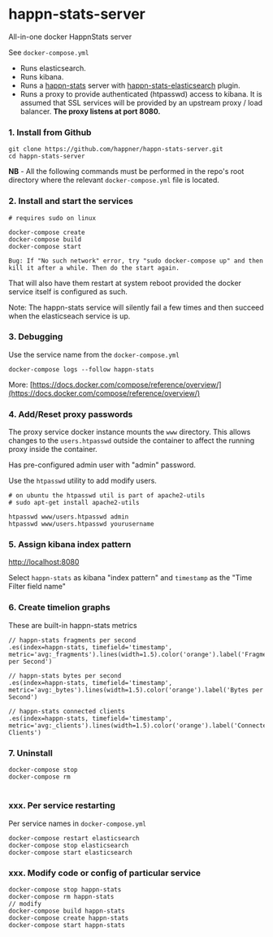 # happn-stats-server

All-in-one docker HappnStats server

See `docker-compose.yml`

* Runs elasticsearch.
* Runs kibana.
* Runs a [happn-stats](https://github.com/happner/happn-stats) server with [happn-stats-elasticsearch](https://github.com/happner/happn-stats-elasticsearch) plugin.
* Runs a proxy to provide authenticated (htpasswd) access to kibana. It is assumed that SSL services will be provided by an upstream proxy / load balancer. **The proxy listens at port 8080.**



### 1. Install from Github

```
git clone https://github.com/happner/happn-stats-server.git
cd happn-stats-server
```

**NB** - All the following commands must be performed in the repo's root directory where the relevant `docker-compose.yml` file is located.



### 2. Install and start the services

```
# requires sudo on linux

docker-compose create
docker-compose build
docker-compose start

Bug: If "No such network" error, try "sudo docker-compose up" and then kill it after a while. Then do the start again.
```

That will also have them restart at system reboot provided the docker service itself is configured as such.

Note: The happn-stats service will silently fail a few times and then succeed when the elasticseach service is up.

### 3. Debugging

Use the service name from the `docker-compose.yml`

```
docker-compose logs --follow happn-stats
```

More: [https://docs.docker.com/compose/reference/overview/](https://docs.docker.com/compose/reference/overview/)



### 4. Add/Reset proxy passwords

The proxy service docker instance mounts the `www` directory. This allows changes to the `users.htpasswd` outside the container to affect the running proxy inside the container.

Has pre-configured admin user with "admin" password.

Use the `htpasswd` utility to add modify users.

```
# on ubuntu the htpasswd util is part of apache2-utils
# sudo apt-get install apache2-utils

htpasswd www/users.htpasswd admin
htpasswd www/users.htpasswd yourusername
```



### 5. Assign kibana index pattern

[http://localhost:8080](http://localhost:8080)

Select `happn-stats` as kibana "index pattern" and `timestamp` as the "Time Filter field name"



### 6. Create timelion graphs

These are built-in happn-stats metrics

```
// happn-stats fragments per second
.es(index=happn-stats, timefield='timestamp', metric='avg:_fragments').lines(width=1.5).color('orange').label('Fragments per Second')

// happn-stats bytes per second
.es(index=happn-stats, timefield='timestamp', metric='avg:_bytes').lines(width=1.5).color('orange').label('Bytes per Second')

// happn-stats connected clients
.es(index=happn-stats, timefield='timestamp', metric='avg:_clients').lines(width=1.5).color('orange').label('Connected Clients')
```

### 7. Uninstall

```
docker-compose stop
docker-compose rm
```



#  

### xxx. Per service restarting

Per service names in `docker-compose.yml`

```
docker-compose restart elasticsearch
docker-compose stop elasticsearch
docker-compose start elasticsearch
```

### xxx. Modify code or config of particular service

```
docker-compose stop happn-stats
docker-compose rm happn-stats
// modify
docker-compose build happn-stats
docker-compose create happn-stats
docker-compose start happn-stats
```

